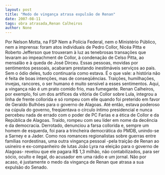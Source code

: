 ```yaml
---
layout: post
title: "Medo de vingança atrasa expulsão de Renan"
date: 2007-08-11
tags: obra atrasada,Renan Calheiros
author: None
---
```

Por Nelson Motta, na FSP
Nem a Pol&iacute;cia Federal, nem o Minist&eacute;rio P&uacute;blico, nem a imprensa: foram atos individuais de Pedro Collor, Nic&eacute;a Pitta e Roberto Jefferson que trouxeram &agrave; luz as tenebrosas transa&ccedil;&otilde;es que levaram ao impeachment de Collor, &agrave; condena&ccedil;&atilde;o de Celso Pitta, ao mensal&atilde;o e &agrave; queda de Jos&eacute; Dirceu.
Essas pessoas, movidas por sentimentos pessoais, acabaram prestando inestim&aacute;veis servi&ccedil;os ao pa&iacute;s. Sem o &oacute;dio deles, tudo continuaria como estava. &Eacute; o que vale: a hist&oacute;ria n&atilde;o &eacute; feita de boas inten&ccedil;&otilde;es, mas de conseq&uuml;&ecirc;ncias. Trai&ccedil;&otilde;es, humilha&ccedil;&otilde;es, invejas, rancores, o ser humano &eacute; muito sens&iacute;vel a esses sentimentos. Aqui, a vingan&ccedil;a n&atilde;o &eacute; um prato comido frio, mas fumegante.
Renan Calheiros, por exemplo, foi um dos art&iacute;fices da vit&oacute;ria de Collor sobre Lula, integrou a linha de frente collorida e s&oacute; rompeu com elle quando foi preterido em favor de Geraldo Bulh&otilde;es para o governo de Alagoas. At&eacute; ent&atilde;o, estava poderoso na c&uacute;pula do governo, freq&uuml;entava o c&iacute;rculo &iacute;ntimo presidencial e nunca percebeu nada de errado com o poder de PC Farias e a &eacute;tica de Collor e da Rep&uacute;blica de Alagoas.
Tra&iacute;do, rompeu com seu l&iacute;der em nome da dec&ecirc;ncia e da democracia. Derrotado, denunciou a&nbsp;farsa collorida e, sempre um homem de esquerda, foi para a trincheira democr&aacute;tica do PMDB, unindo-se a Sarney e a Jader.
Como nos romances regionalistas sobre guerras entre fam&iacute;lias nordestinas, uma outra vingan&ccedil;a pessoal -pela trai&ccedil;&atilde;o de Renan ao usineiro e ex-companheiro de lutas Jo&atilde;o Lyra na elei&ccedil;&atilde;o para o governo de Alagoas- revelou que ele pagara R$ 1,3 milh&atilde;o, n&atilde;o contabilizados, para ser s&oacute;cio, oculto e ilegal, do acusador em uma r&aacute;dio e um jornal.
N&atilde;o por acaso, &eacute; justamente o medo da vingan&ccedil;a de Renan que atrasa a sua expuls&atilde;o do Senado.
 